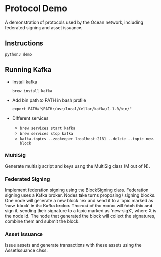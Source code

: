 # Protocol Demo

A demonstration of protocols used by the Ocean network, including federated signing and asset issuance.

## Instructions

`python3 demo`

## Running Kafka
- Install kafka

    `brew install kafka`

- Add bin path to PATH in bash profile

    `export PATH="$PATH:/usr/local/Cellar/kafka/1.1.0/bin/"`

- Different services
    - `brew services start kafka`
    - `brew services stop kafka`
    - `kafka-topics --zookeeper localhost:2181 --delete --topic new-block`

### MultiSig

Generate multisig script and keys using the MultiSig class (M out of N).

### Federated Signing

Implement federation signing using the BlockSigning class. Federation signing uses a Kafka broker. Nodes take turns proposing / signing blocks. One node will generate a new block hex and send it to a topic marked as 'new-block' in the Kafka broker. The rest of the nodes will fetch this and sign it, sending their signature to a topic marked as 'new-sigX', where X is the node id. The node that generated the block will collect the signatures, combine them and submit the block.

### Asset Issuance

Issue assets and generate transactions with these assets using the AssetIssuance class.
